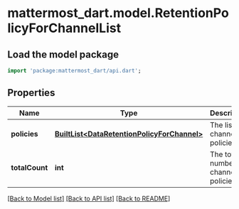 # mattermost_dart.model.RetentionPolicyForChannelList

## Load the model package
```dart
import 'package:mattermost_dart/api.dart';
```

## Properties
Name | Type | Description | Notes
------------ | ------------- | ------------- | -------------
**policies** | [**BuiltList&lt;DataRetentionPolicyForChannel&gt;**](DataRetentionPolicyForChannel.md) | The list of channel policies. | [optional] 
**totalCount** | **int** | The total number of channel policies. | [optional] 

[[Back to Model list]](../README.md#documentation-for-models) [[Back to API list]](../README.md#documentation-for-api-endpoints) [[Back to README]](../README.md)


